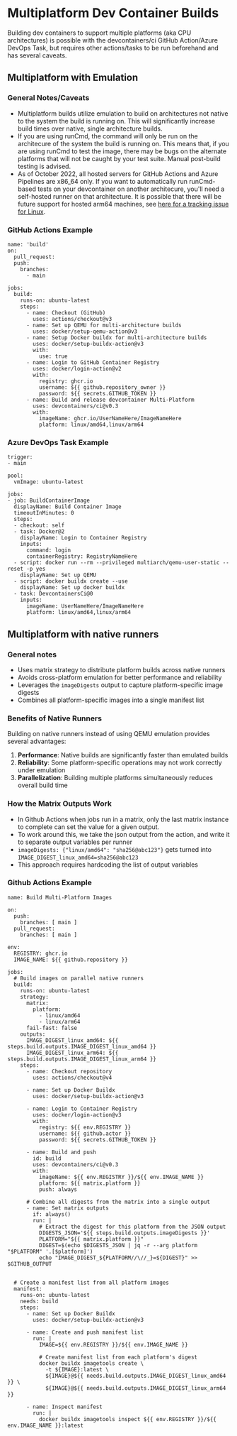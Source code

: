 # Multiplatform Dev Container Builds

Building dev containers to support multiple platforms (aka CPU architectures) is possible with the devcontainers/ci GitHub Action/Azure DevOps Task, but requires other actions/tasks to be run beforehand and has several caveats.

## Multiplatform with Emulation 

### General Notes/Caveats

- Multiplatform builds utilize emulation to build on architectures not native to the system the build is running on. This will significantly increase build times over native, single architecture builds.
- If you are using runCmd, the command will only be run on the architecure of the system the build is running on. This means that, if you are using runCmd to test the image, there may be bugs on the alternate platforms that will not be caught by your test suite. Manual post-build testing is advised.
- As of October 2022, all hosted servers for GitHub Actions and Azure Pipelines are x86_64 only. If you want to automatically run runCmd-based tests on your devcontainer on another architecure, you'll need a self-hosted runner on that architecture. It is possible that there will be future support for hosted arm64 machines, see [here for a tracking issue for Linux](https://github.com/actions/runner-images/issues/5631).

### GitHub Actions Example

```
name: 'build'
on:
  pull_request:
  push:
    branches:
      - main

jobs:
  build:
    runs-on: ubuntu-latest
    steps:
      - name: Checkout (GitHub)
        uses: actions/checkout@v3
      - name: Set up QEMU for multi-architecture builds
        uses: docker/setup-qemu-action@v3
      - name: Setup Docker buildx for multi-architecture builds
        uses: docker/setup-buildx-action@v3
        with:
          use: true
      - name: Login to GitHub Container Registry
        uses: docker/login-action@v2
        with:
          registry: ghcr.io
          username: ${{ github.repository_owner }}
          password: ${{ secrets.GITHUB_TOKEN }}
      - name: Build and release devcontainer Multi-Platform
        uses: devcontainers/ci@v0.3
        with:
          imageName: ghcr.io/UserNameHere/ImageNameHere
          platform: linux/amd64,linux/arm64
```

### Azure DevOps Task Example

```
trigger:
- main

pool:
  vmImage: ubuntu-latest

jobs:
- job: BuildContainerImage
  displayName: Build Container Image
  timeoutInMinutes: 0
  steps:
  - checkout: self
  - task: Docker@2
    displayName: Login to Container Registry
    inputs:
      command: login
      containerRegistry: RegistryNameHere
  - script: docker run --rm --privileged multiarch/qemu-user-static --reset -p yes
    displayName: Set up QEMU
  - script: docker buildx create --use
    displayName: Set up docker buildx
  - task: DevcontainersCi@0
    inputs:
      imageName: UserNameHere/ImageNameHere
      platform: linux/amd64,linux/arm64
```


## Multiplatform with native runners

### General notes

- Uses matrix strategy to distribute platform builds across native runners
- Avoids cross-platform emulation for better performance and reliability
- Leverages the `imageDigests` output to capture platform-specific image digests
- Combines all platform-specific images into a single manifest list

### Benefits of Native Runners

Building on native runners instead of using QEMU emulation provides several advantages:

1. **Performance**: Native builds are significantly faster than emulated builds
2. **Reliability**: Some platform-specific operations may not work correctly under emulation
3. **Parallelization**: Building multiple platforms simultaneously reduces overall build time

### How the Matrix Outputs Work

- In Github Actions when jobs run in a matrix, only the last matrix instance to complete can set the value for a given output.
- To work around this, we take the json output from the action, and write it to separate output variables per runner
- `imageDigests: {"linux/amd64": "sha256@abc123"}` gets turned into `IMAGE_DIGEST_linux_amd64=sha256@abc123`
- This approach requires hardcoding the list of output variables

### Github Actions Example

```
name: Build Multi-Platform Images

on:
  push:
    branches: [ main ]
  pull_request:
    branches: [ main ]

env:
  REGISTRY: ghcr.io
  IMAGE_NAME: ${{ github.repository }}

jobs:
  # Build images on parallel native runners
  build:
    runs-on: ubuntu-latest
    strategy:
      matrix:
        platform:
          - linux/amd64
          - linux/arm64
      fail-fast: false
    outputs:
      IMAGE_DIGEST_linux_amd64: ${{ steps.build.outputs.IMAGE_DIGEST_linux_amd64 }}
      IMAGE_DIGEST_linux_arm64: ${{ steps.build.outputs.IMAGE_DIGEST_linux_arm64 }}
    steps:
      - name: Checkout repository
        uses: actions/checkout@v4

      - name: Set up Docker Buildx
        uses: docker/setup-buildx-action@v3

      - name: Login to Container Registry
        uses: docker/login-action@v3
        with:
          registry: ${{ env.REGISTRY }}
          username: ${{ github.actor }}
          password: ${{ secrets.GITHUB_TOKEN }}

      - name: Build and push
        id: build
        uses: devcontainers/ci@v0.3
        with:
          imageName: ${{ env.REGISTRY }}/${{ env.IMAGE_NAME }}
          platform: ${{ matrix.platform }}
          push: always
                
      # Combine all digests from the matrix into a single output
      - name: Set matrix outputs
        if: always()
        run: |
          # Extract the digest for this platform from the JSON output
          DIGESTS_JSON='${{ steps.build.outputs.imageDigests }}'
          PLATFORM="${{ matrix.platform }}"
          DIGEST=$(echo $DIGESTS_JSON | jq -r --arg platform "$PLATFORM" '.[$platform]')
          echo "IMAGE_DIGEST_${PLATFORM//\//_}=${DIGEST}" >> $GITHUB_OUTPUT
          

  # Create a manifest list from all platform images
  manifest:
    runs-on: ubuntu-latest
    needs: build
    steps:
      - name: Set up Docker Buildx
        uses: docker/setup-buildx-action@v3
                
      - name: Create and push manifest list
        run: |
          IMAGE=${{ env.REGISTRY }}/${{ env.IMAGE_NAME }}
          
          # Create manifest list from each platform's digest
          docker buildx imagetools create \
            -t ${IMAGE}:latest \
            ${IMAGE}@${{ needs.build.outputs.IMAGE_DIGEST_linux_amd64 }} \
            ${IMAGE}@${{ needs.build.outputs.IMAGE_DIGEST_linux_arm64 }}

      - name: Inspect manifest
        run: |
          docker buildx imagetools inspect ${{ env.REGISTRY }}/${{ env.IMAGE_NAME }}:latest 
```
